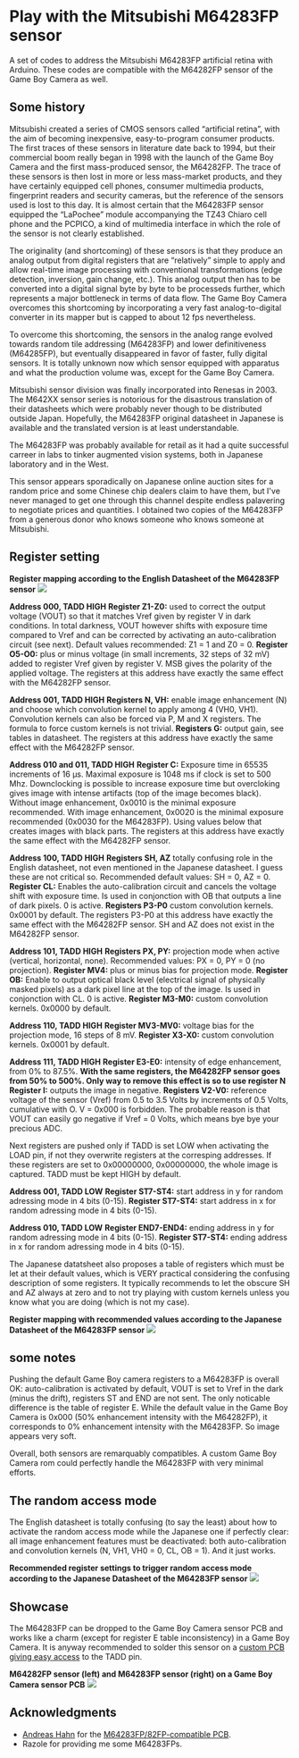 # Play with the Mitsubishi M64283FP sensor
A set of codes to address the Mitsubishi M64283FP artificial retina with Arduino. These codes are compatible with the M64282FP sensor of the Game Boy Camera as well.

## Some history
Mitsubishi created a series of CMOS sensors called “artificial retina”, with the aim of becoming inexpensive, easy-to-program consumer products. The first traces of these sensors in literature date back to 1994, but their commercial boom really began in 1998 with the launch of the Game Boy Camera and the first mass-produced sensor, the M64282FP. The trace of these sensors is then lost in more or less mass-market products, and they have certainly equipped cell phones, consumer multimedia products, fingerprint readers and security cameras, but the reference of the sensors used is lost to this day. It is almost certain that the M64283FP sensor equipped the “LaPochee” module accompanying the TZ43 Chiaro cell phone and the PCPICO, a kind of multimedia interface in which the role of the sensor is not clearly established.

The originality (and shortcoming) of these sensors is that they produce an analog output from digital registers that are “relatively” simple to apply and allow real-time image processing with conventional transformations (edge detection, inversion, gain change, etc.). This analog output then has to be converted into a digital signal byte by byte to be processeds further, which represents a major bottleneck in terms of data flow. The Game Boy Camera overcomes this shortcoming by incorporating a very fast analog-to-digital converter in its mapper but is capped to about 12 fps nevertheless.

To overcome this shortcoming, the sensors in the analog range evolved towards random tile addressing (M64283FP) and lower definitiveness (M64285FP), but eventually disappeared in favor of faster, fully digital sensors. It is totally unknown now which sensor equipped with apparatus and what the production volume was, except for the Game Boy Camera.

Mitsubishi sensor division was finally incorporated into Renesas in 2003. The M642XX sensor series is notorious for the disastrous translation of their datasheets which were probably never though to be distributed outside Japan. Hopefully, the M64283FP original datasheet in Japanese is available and the translated version is at least understandable.

The M64283FP was probably available for retail as it had a quite successful carreer in labs to tinker augmented vision systems, both in Japanese laboratory and in the West. 

This sensor appears sporadically on Japanese online auction sites for a random price and some Chinese chip dealers claim to have them, but I've never managed to get one through this channel despite endless palavering to negotiate prices and quantities. I obtained two copies of the M64283FP from a generous donor who knows someone who knows someone at Mitsubishi.

## Register setting

**Register mapping according to the English Datasheet of the M64283FP sensor**
![](/Pictures%20and%20datasheets/Registers_address_2.png)

**Address 000, TADD HIGH**
**Register Z1-Z0:** used to correct the output voltage (VOUT) so that it matches Vref given by register V in dark conditions. In total darkness, VOUT however shifts with exposure time compared to Vref and can be corrected by activating an auto-calibration circuit (see next). Default values recommended: Z1 = 1 and Z0 = 0.
**Register O5-O0:** plus or minus voltage (in small increments, 32 steps of 32 mV) added to register Vref given by register V. MSB gives the polarity of the applied voltage.
The registers at this address have exactly the same effect with the M64282FP sensor.

**Address 001, TADD HIGH**
**Registers N, VH:** enable image enhancement (N) and choose which convolution kernel to apply among 4 (VH0, VH1). Convolution kernels can also be forced via P, M and X registers. The formula to force custom kernels is not trivial.
**Registers G:** output gain, see tables in datasheet.
The registers at this address have exactly the same effect with the M64282FP sensor.

**Address 010 and 011, TADD HIGH**
**Register C:** Exposure time in 65535 increments of 16 µs. Maximal exposure is 1048 ms if clock is set to 500 Mhz. Downclocking is possible to increase exposure time but overcloking gives image with intense artifacts (top of the image becomes black). Without image enhancement, 0x0010 is the minimal exposure recommended. With image enhancement, 0x0020 is the minimal exposure recommended (0x0030 for the M64283FP). Using values below that creates images with black parts.
The registers at this address have exactly the same effect with the M64282FP sensor.

**Address 100, TADD HIGH**
**Registers SH, AZ** totally confusing role in the English datasheet, not even mentioned in the Japanese datasheet. I guess these are not critical so. Recommended default values: SH = 0, AZ = 0.
**Register CL:** Enables the auto-calibration circuit and cancels the voltage shift with exposure time. Is used in conjonction with OB that outputs a line of dark pixels. 0 is active.
**Registers P3-P0** custom convolution kernels. 0x0001 by default.
The registers P3-P0 at this address have exactly the same effect with the M64282FP sensor. SH and AZ does not exist in the M64282FP sensor.

**Address 101, TADD HIGH**
**Registers PX, PY:** projection mode when active (vertical, horizontal, none). Recommended values: PX = 0, PY = 0 (no projection).
**Register MV4:** plus or minus bias for projection mode.
**Register OB:** Enable to output optical black level (electrical signal of physically masked pixels) as a dark pixel line at the top of the image. Is used in conjonction with CL. 0 is active.
**Register M3-M0:** custom convolution kernels. 0x0000 by default.

**Address 110, TADD HIGH**
**Register MV3-MV0:** voltage bias for the projection mode, 16 steps of 8 mV.
**Register X3-X0:** custom convolution kernels. 0x0001 by default.

**Address 111, TADD HIGH**
**Register E3-E0:** intensity of edge enhancement, from 0% to 87.5%. **With the same registers, the M64282FP sensor goes from 50% to 500%. Only way to remove this effect is so to use register N**
**Register I:** outputs the image in negative.
**Registers V2-V0:** reference voltage of the sensor (Vref) from 0.5 to 3.5 Volts by increments of 0.5 Volts, cumulative with O. V = 0x000 is forbidden. The probable reason is that VOUT can easily go negative if Vref = 0 Volts, which means bye bye your precious ADC.

Next registers are pushed only if TADD is set LOW when activating the LOAD pin, if not they overwrite registers at the corresping addresses. If these registers are set to 0x00000000, 0x00000000, the whole image is captured. TADD must be kept HIGH by default.

**Address 001, TADD LOW**
**Register ST7-ST4:** start address in y for random adressing mode in 4 bits (0-15).
**Register ST7-ST4:** start address in x for random adressing mode in 4 bits (0-15).

**Address 010, TADD LOW**
**Register END7-END4:** ending address in y for random adressing mode in 4 bits (0-15).
**Register ST7-ST4:** ending address in x for random adressing mode in 4 bits (0-15).

The Japanese datatsheet also proposes a table of registers which must be let at their default values, which is VERY practical considering the confusing description of some registers. It typically recommends to let the obscure SH and AZ always at zero and to not try playing with custom kernels unless you know what you are doing (which is not my case).

**Register mapping with recommended values according to the Japanese Datasheet of the M64283FP sensor**
![](/Pictures%20and%20datasheets/Registers_address.png)

## some notes

Pushing the default Game Boy camera registers to a M64283FP is overall OK: auto-calibration is activated by default, VOUT is set to Vref in the dark (minus the drift), registers ST and END are not sent. The only noticable difference is the table of register E. While the default value in the Game Boy Camera is 0x000 (50% enhancement intensity with the M64282FP), it corresponds to 0% enhancement intensity with the M64283FP. So image appears very soft.

Overall, both sensors are remarquably compatibles. A custom Game Boy Camera rom could perfectly handle the M64283FP with very minimal efforts.

## The random access mode

The English datasheet is totally confusing (to say the least) about how to activate the random access mode while the Japanese one if perfectly clear: all image enhancement features must be deactivated: both auto-calibration and convolution kernels (N, VH1, VH0 = 0, CL, OB = 1). And it just works.

**Recommended register settings to trigger random access mode according to the Japanese Datasheet of the M64283FP sensor**
![](/Pictures%20and%20datasheets/Registers_setting_random_access.png)

## Showcase

The M64283FP can be dropped to the Game Boy Camera sensor PCB and works like a charm (except for register E table inconsistency) in a Game Boy Camera. It is anyway recommended to solder this sensor on a [custom PCB giving easy access](https://github.com/HerrZatacke/M64283FP-Camera-PCB) to the TADD pin.

**M64282FP sensor (left) and M64283FP sensor (right) on a Game Boy Camera sensor PCB**
![](/Pictures%20and%20datasheets/Sensor_comparison.png)

## Acknowledgments

- [Andreas Hahn](https://github.com/HerrZatacke) for the [M64283FP/82FP-compatible PCB](https://github.com/HerrZatacke/M64283FP-Camera-PCB). 
- Razole for providing me some M64283FPs.
